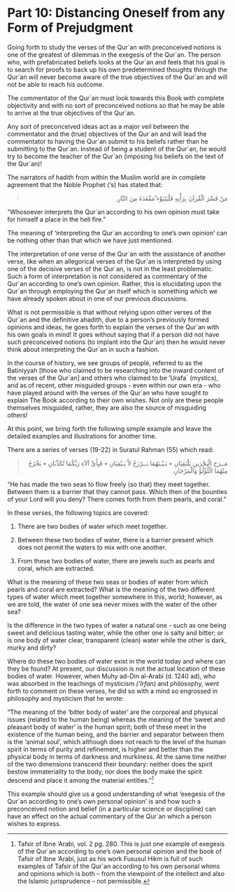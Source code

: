 Part 10: Distancing Oneself from any Form of Prejudgment
========================================================

Going forth to study the verses of the Qur\`an with preconceived notions
is one of the greatest of dilemmas in the exegesis of the Qur\`an. The
person who, with prefabricated beliefs looks at the Qur\`an and feels
that his goal is to search for proofs to back up his own predetermined
thoughts through the Qur\`an will never become aware of the true
objectives of the Qur\`an and will not be able to reach his outcome.

The commentator of the Qur\`an must look towards this Book with complete
objectivity and with no sort of preconceived notions so that he may be
able to arrive at the true objectives of the Qur\`an.

Any sort of preconceived ideas act as a major veil between the
commentator and the (true) objectives of the Qur\`an and will lead the
commentator to having the Qur\`an submit to his beliefs rather than he
submitting to the Qur\`an. Instead of being a student of the Qur\`an, he
would try to become the teacher of the Qur\`an (imposing his beliefs on
the text of the Qur\`an)!

The narrators of hadith from within the Muslim world are in complete
agreement that the Noble Prophet (‘s) has stated that:

<blockquote dir="rtl">
  <p>
مَنْ فَسَّرَ الْقَُرَآنَ بِرَأْيِهِ فَلْيَتَبَوَّء ْمَقْعَدَهُ مِنَ
النَّارِ.
  </p>
</blockquote>

“Whosoever interprets the Qur\`an according to his own opinion must take
for himself a place in the hell fire.”

The meaning of ‘interpreting the Qur\`an according to one’s own opinion’
can be nothing other than that which we have just mentioned.

The interpretation of one verse of the Qur\`an with the assistance of
another verse, like when an allegorical verses of the Qur\`an is
interpreted by using one of the decisive verses of the Qur\`an, is not
in the least problematic. Such a form of interpretation is not
considered as commentary of the Qur\`an according to one’s own opinion.
Rather, this is elucidating upon the Qur\`an through employing the
Qur\`an itself which is something which we have already spoken about in
one of our previous discussions.

What is not permissible is that without relying upon other verses of the
Qur\`an and the definitive ahadith, due to a person’s previously formed
opinions and ideas, he goes forth to explain the verses of the Qur\`an
with his own goals in mind! It goes without saying that if a person did
not have such preconceived notions (to implant into the Qur\`an) then he
would never think about interpreting the Qur\`an in such a fashion.

In the course of history, we see groups of people, referred to as the
Batiniyyah [those who claimed to be researching into the inward content
of the verses of the Qur\`an] and others who claimed to be ’Urafa\`
(mystics), and as of recent, other misguided groups - even within our
own era - who have played around with the verses of the Qur\`an who have
sought to explain The Book according to their own wishes. Not only are
these people themselves misguided, rather, they are also the source of
misguiding others!

At this point, we bring forth the following simple example and leave the
detailed examples and illustrations for another time.

There are a series of verses (19-22) in Suratul Rahman (55) which read:

<blockquote dir="rtl">
  <p>
مَــرَجَ الْبَحْرَينِ يَلْتَقِيَانِ ٭ بَـيْـنَهُمَا بَــرْزَخٌ لاَّ
يَـبْغِيَانِ ٭ فَبِأَيِّ آلاَءِ رَبِّكُمَا تُكَذِّبَانِ ٭ يَخْرُجُ
مِنْهُمَا الْلُؤْلُؤُ وَالْمَرْجَانِ
  </p>
</blockquote>

“He has made the two seas to flow freely (so that) they meet together.
Between them is a barrier that they cannot pass. Which then of the
bounties of your Lord will you deny? There comes forth from them pearls,
and coral.”

In these verses, the following topics are covered:

1. There are two bodies of water which meet together.

2. Between these two bodies of water, there is a barrier present which
does not permit the waters to mix with one another.

3. From these two bodies of water, there are jewels such as pearls and
coral, which are extracted.

What is the meaning of these two seas or bodies of water from which
pearls and coral are extracted? What is the meaning of the two different
types of water which meet together somewhere in this, world; however, as
we are told, the water of one sea never mixes with the water of the
other sea?

Is the difference in the two types of water a natural one - such as one
being sweet and delicious tasting water, while the other one is salty
and bitter; or is one body of water clear, transparent (clean) water
while the other is dark, murky and dirty?

Where do these two bodies of water exist in the world today and where
can they be found? At present, our discussion is not the actual location
of these bodies of water. However, when Muhy ad-Din al-Arabi (d. 1240
ad), who was absorbed in the teachings of mysticism *(’Irfan)* and
philosophy, went forth to comment on these verses, he did so with a mind
so engrossed in philosophy and mysticism that he wrote:

“The meaning of the ‘bitter body of water’ are the corporeal and
physical issues (related to the human being) whereas the meaning of the
‘sweet and pleasant body of water’ is the human spirit; both of these
meet in the existence of the human being, and the barrier and separator
between them is the ‘animal soul’, which although does not reach to the
level of the human spirit in terms of purity and refinement, is higher
and better than the physical body in terms of darkness and murkiness. At
the same time neither of the two dimensions transcend their boundary:
neither does the spirit bestow immateriality to the body, nor does the
body make the spirit descend and place it among the material
entities.”[^1]

This example should give us a good understanding of what ‘exegesis of
the Qur\`an according to one’s own personal opinion’ is and how such a
preconceived notion and belief (in a particular science or discipline)
can have an effect on the actual commentary of the Qur\`an which a
person wishes to express.

[^1]: Tafsir of Ibne ‘Arabi, vol. 2 pg. 280. This is just one example of
exegesis of the Qur\`an according to one’s own personal opinion and the
book of Tafsir of Ibne ‘Arabi, just as his work Fususul Hikm is full of
such examples of Tafsir of the Qur\`an according to his own personal
whims and opinions which is both – from the viewpoint of the intellect
and also the Islamic jurisprudence – not permissible.


